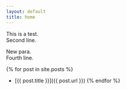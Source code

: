 ```yaml
---
layout: default
title: home
---
```


This is a test.  
Second line.

New para.  
Fourth line.

{% for post in site.posts %}
* [{{ post.title }}]({{ post.url }})
{% endfor %}

